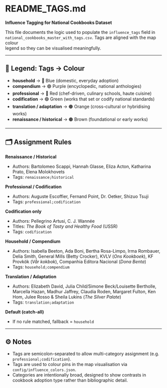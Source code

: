 # README_TAGS.md
**Influence Tagging for National Cookbooks Dataset**

This file documents the logic used to populate the `influence_tags` field in  
`national_cookbooks_master_with_tags.csv`. Tags are aligned with the map colour  
legend so they can be visualised meaningfully.  

---

## 🎨 Legend: Tags → Colour
- **household** → 🔵 Blue (domestic, everyday adoption)  
- **compendium** → 🟣 Purple (encyclopedic, national anthologies)  
- **professional** → 🔴 Red (chef-driven, culinary schools, haute cuisine)  
- **codification** → 🟢 Green (works that set or codify national standards)  
- **translation / adaptation** → 🟠 Orange (cross-cultural or hybridising works)  
- **renaissance / historical** → 🟤 Brown (foundational or early works)  

---

## 🗂 Assignment Rules

**Renaissance / Historical**  
- Authors: Bartolomeo Scappi, Hannah Glasse, Eliza Acton, Katharina Prato, Elena Molokhovets  
- Tags: `renaissance;historical`  

**Professional / Codification**  
- Authors: Auguste Escoffier, Fernand Point, Dr. Oetker, Shizuo Tsuji  
- Tags: `professional;codification`  

**Codification only**  
- Authors: Pellegrino Artusi, C. J. Wannée  
- Titles: *The Book of Tasty and Healthy Food* (USSR)  
- Tags: `codification`  

**Household / Compendium**  
- Authors: Isabella Beeton, Ada Boni, Bertha Rosa-Limpo, Irma Rombauer, Delia Smith, General Mills (Betty Crocker), KVLV (*Ons Kookboek*), KF Provkök (*Vår kokbok*), Companhia Editora Nacional (*Dona Benta*)  
- Tags: `household;compendium`  

**Translation / Adaptation**  
- Authors: Elizabeth David, Julia Child/Simone Beck/Louisette Bertholle, Marcella Hazan, Madhur Jaffrey, Claudia Roden, Margaret Fulton, Ken Hom, Julee Rosso & Sheila Lukins (*The Silver Palate*)  
- Tags: `translation;adaptation`  

**Default (catch-all)**  
- If no rule matched, fallback = `household`  

---

## ⚙️ Notes
- Tags are semicolon-separated to allow multi-category assignment (e.g. `professional;codification`).  
- Tags are used to colour pins in the map visualisation via `config/influence_colors.json`.  
- Categories are intentionally broad, designed to show contrasts in cookbook adoption type rather than bibliographic detail.  
